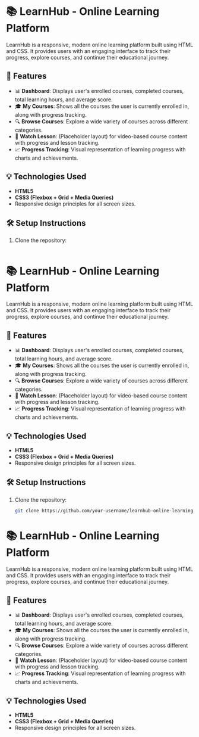 # 📚 LearnHub - Online Learning Platform

LearnHub is a responsive, modern online learning platform built using HTML and CSS. It provides users with an engaging interface to track their progress, explore courses, and continue their educational journey.

## 🚀 Features

- 📊 **Dashboard**: Displays user's enrolled courses, completed courses, total learning hours, and average score.
- 🎓 **My Courses**: Shows all the courses the user is currently enrolled in, along with progress tracking.
- 🔍 **Browse Courses**: Explore a wide variety of courses across different categories.
- 🎥 **Watch Lesson**: (Placeholder layout) for video-based course content with progress and lesson tracking.
- 📈 **Progress Tracking**: Visual representation of learning progress with charts and achievements.

## 💡 Technologies Used

- **HTML5**
- **CSS3 (Flexbox + Grid + Media Queries)**
- Responsive design principles for all screen sizes.

## 🛠️ Setup Instructions

1. Clone the repository:
   ```bash
  # 📚 LearnHub - Online Learning Platform

LearnHub is a responsive, modern online learning platform built using HTML and CSS. It provides users with an engaging interface to track their progress, explore courses, and continue their educational journey.

## 🚀 Features

- 📊 **Dashboard**: Displays user's enrolled courses, completed courses, total learning hours, and average score.
- 🎓 **My Courses**: Shows all the courses the user is currently enrolled in, along with progress tracking.
- 🔍 **Browse Courses**: Explore a wide variety of courses across different categories.
- 🎥 **Watch Lesson**: (Placeholder layout) for video-based course content with progress and lesson tracking.
- 📈 **Progress Tracking**: Visual representation of learning progress with charts and achievements.

## 💡 Technologies Used

- **HTML5**
- **CSS3 (Flexbox + Grid + Media Queries)**
- Responsive design principles for all screen sizes.

## 🛠️ Setup Instructions

1. Clone the repository:
   ```bash
   git clone https://github.com/your-username/learnhub-online-learning.git
# 📚 LearnHub - Online Learning Platform

LearnHub is a responsive, modern online learning platform built using HTML and CSS. It provides users with an engaging interface to track their progress, explore courses, and continue their educational journey.

## 🚀 Features

- 📊 **Dashboard**: Displays user's enrolled courses, completed courses, total learning hours, and average score.
- 🎓 **My Courses**: Shows all the courses the user is currently enrolled in, along with progress tracking.
- 🔍 **Browse Courses**: Explore a wide variety of courses across different categories.
- 🎥 **Watch Lesson**: (Placeholder layout) for video-based course content with progress and lesson tracking.
- 📈 **Progress Tracking**: Visual representation of learning progress with charts and achievements.

## 💡 Technologies Used

- **HTML5**
- **CSS3 (Flexbox + Grid + Media Queries)**
- Responsive design principles for all screen sizes.
